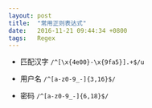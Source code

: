 ```yaml
---
layout: post
title:  "常用正则表达式"
date:   2016-11-21 09:44:34 +0800
tags:   Regex
---
```


* 匹配汉字 `/^[\x{4e00}-\x{9fa5}].+$/u`  

* 用户名   `/^[a-z0-9_-]{3,16}$/`

* 密码     `/^[a-z0-9_-]{6,18}$/`
